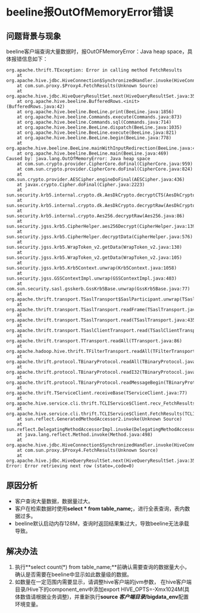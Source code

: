 # beeline报OutOfMemoryError错误<a name="mrs_03_0188"></a>

## 问题背景与现象<a name="zh-cn_topic_0167275532_section1880842318311"></a>

beeline客户端查询大量数据时，报OutOFMemoryError：Java heap space，具体报错信息如下：

```
org.apache.thrift.TException: Error in calling method FetchResults
	at org.apache.hive.jdbc.HiveConnection$SynchronizedHandler.invoke(HiveConnection.java:1514)
	at com.sun.proxy.$Proxy4.FetchResults(Unknown Source)
	at org.apache.hive.jdbc.HiveQueryResultSet.next(HiveQueryResultSet.java:358)
	at org.apache.hive.beeline.BufferedRows.<init>(BufferedRows.java:42)
	at org.apache.hive.beeline.BeeLine.print(BeeLine.java:1856)
	at org.apache.hive.beeline.Commands.execute(Commands.java:873)
	at org.apache.hive.beeline.Commands.sql(Commands.java:714)
	at org.apache.hive.beeline.BeeLine.dispatch(BeeLine.java:1035)
	at org.apache.hive.beeline.BeeLine.execute(BeeLine.java:821)
	at org.apache.hive.beeline.BeeLine.begin(BeeLine.java:778)
	at org.apache.hive.beeline.BeeLine.mainWithInputRedirection(BeeLine.java:486)
	at org.apache.hive.beeline.BeeLine.main(BeeLine.java:469)
Caused by: java.lang.OutOfMemoryError: Java heap space
	at com.sun.crypto.provider.CipherCore.doFinal(CipherCore.java:959)
	at com.sun.crypto.provider.CipherCore.doFinal(CipherCore.java:824)
	at com.sun.crypto.provider.AESCipher.engineDoFinal(AESCipher.java:436)
	at javax.crypto.Cipher.doFinal(Cipher.java:2223)
	at sun.security.krb5.internal.crypto.dk.AesDkCrypto.decryptCTS(AesDkCrypto.java:414)
	at sun.security.krb5.internal.crypto.dk.AesDkCrypto.decryptRaw(AesDkCrypto.java:291)
	at sun.security.krb5.internal.crypto.Aes256.decryptRaw(Aes256.java:86)
	at sun.security.jgss.krb5.CipherHelper.aes256Decrypt(CipherHelper.java:1397)
	at sun.security.jgss.krb5.CipherHelper.decryptData(CipherHelper.java:576)
	at sun.security.jgss.krb5.WrapToken_v2.getData(WrapToken_v2.java:130)
	at sun.security.jgss.krb5.WrapToken_v2.getData(WrapToken_v2.java:105)
	at sun.security.jgss.krb5.Krb5Context.unwrap(Krb5Context.java:1058)
	at sun.security.jgss.GSSContextImpl.unwrap(GSSContextImpl.java:403)
	at com.sun.security.sasl.gsskerb.GssKrb5Base.unwrap(GssKrb5Base.java:77)
	at org.apache.thrift.transport.TSaslTransport$SaslParticipant.unwrap(TSaslTransport.java:559)
	at org.apache.thrift.transport.TSaslTransport.readFrame(TSaslTransport.java:462)
	at org.apache.thrift.transport.TSaslTransport.read(TSaslTransport.java:435)
	at org.apache.thrift.transport.TSaslClientTransport.read(TSaslClientTransport.java:37)
	at org.apache.thrift.transport.TTransport.readAll(TTransport.java:86)
	at org.apache.hadoop.hive.thrift.TFilterTransport.readAll(TFilterTransport.java:62)
	at org.apache.thrift.protocol.TBinaryProtocol.readAll(TBinaryProtocol.java:429)
	at org.apache.thrift.protocol.TBinaryProtocol.readI32(TBinaryProtocol.java:318)
	at org.apache.thrift.protocol.TBinaryProtocol.readMessageBegin(TBinaryProtocol.java:219)
	at org.apache.thrift.TServiceClient.receiveBase(TServiceClient.java:77)
	at org.apache.hive.service.cli.thrift.TCLIService$Client.recv_FetchResults(TCLIService.java:505)
	at org.apache.hive.service.cli.thrift.TCLIService$Client.FetchResults(TCLIService.java:492)
	at sun.reflect.GeneratedMethodAccessor2.invoke(Unknown Source)
	at sun.reflect.DelegatingMethodAccessorImpl.invoke(DelegatingMethodAccessorImpl.java:43)
	at java.lang.reflect.Method.invoke(Method.java:498)
	at org.apache.hive.jdbc.HiveConnection$SynchronizedHandler.invoke(HiveConnection.java:1506)
	at com.sun.proxy.$Proxy4.FetchResults(Unknown Source)
	at org.apache.hive.jdbc.HiveQueryResultSet.next(HiveQueryResultSet.java:358)
Error: Error retrieving next row (state=,code=0)
```

## 原因分析<a name="zh-cn_topic_0167275532_section538710503012"></a>

-   客户查询大量数据，数据量过大。
-   客户在检索数据时使用**select \* from table\_name;**，进行全表查询，表内数据过多。
-   beeline默认启动内存128M，查询时返回结果集过大，导致beeline无法承载导致。

## 解决办法<a name="zh-cn_topic_0167275532_section373872513569"></a>

1.  执行**select count\(\*\) from table\_name;**前确认需要查询的数据量大小，确认是否需要在beeline中显示如此数量级的数据。
2.  如数量在一定范围内需要显示，请调整hive客户端的jvm参数， 在hive客户端目录/Hive下的component\_env中添加export HIVE\_OPTS=-Xmx1024M\(具体数值请根据业务调整\)，并重新执行**source **_客户端目录_**/bigdata\_env**配置环境变量。

